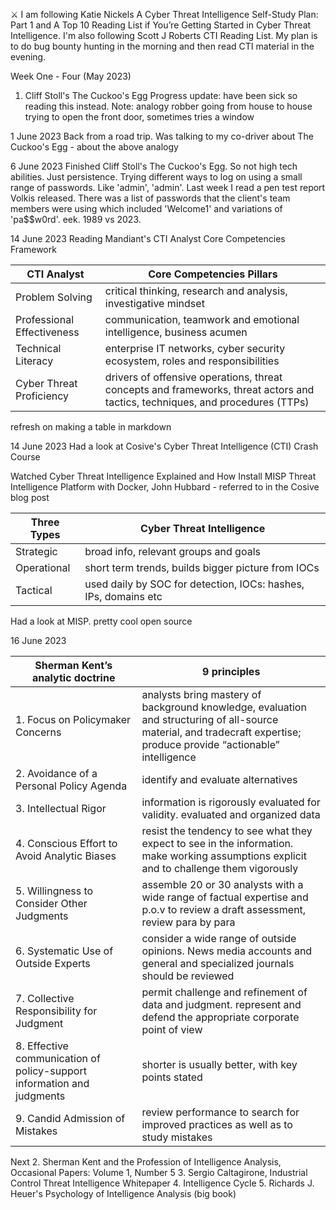 ⚔️ I am following Katie Nickels A Cyber Threat Intelligence Self-Study Plan: Part 1 and A Top 10 Reading List if You’re Getting Started in Cyber Threat Intelligence. I'm also following Scott J Roberts CTI Reading List. My plan is to do bug bounty hunting in the morning and then read CTI material in the evening.

Week One - Four (May 2023)
1. Cliff Stoll's The Cuckoo's Egg 
Progress update: have been sick so reading this instead. 
Note: analogy robber going from house to house trying to open the front door, sometimes tries a window

1 June 2023
Back from a road trip. Was talking to my co-driver about The Cuckoo's Egg - about the above analogy

6 June 2023
Finished Cliff Stoll's The Cuckoo's Egg. So not high tech abilities. Just persistence. Trying different ways to log on using a small range of passwords. Like 'admin', 'admin'. Last week I read a pen test report Volkis released. There was a list of passwords that the client's team members were using which included 'Welcome1' and variations of 'pa$$w0rd'. eek. 1989 vs 2023. 

14 June 2023
Reading Mandiant's CTI Analyst Core Competencies Framework

| CTI Analyst | Core Competencies Pillars|
| --- | --- |
| Problem Solving | critical thinking, research and analysis, investigative mindset |
| Professional Effectiveness |communication, teamwork and emotional intelligence, business acumen |
| Technical Literacy | enterprise IT networks, cyber security ecosystem, roles and responsibilities |
| Cyber Threat Proficiency | drivers of offensive operations, threat concepts and frameworks, threat actors and tactics, techniques, and procedures (TTPs) |

refresh on making a table in markdown

14 June 2023
Had a look at Cosive's Cyber Threat Intelligence (CTI) Crash Course

Watched Cyber Threat Intelligence Explained and How Install MISP Threat Intelligence Platform with Docker, John Hubbard - referred to in the Cosive blog post

| Three Types | Cyber Threat Intelligence | 
| --- | --- |
| Strategic | broad info, relevant groups and goals |
| Operational | short term trends, builds bigger picture from IOCs |
| Tactical | used daily by SOC for detection, IOCs: hashes, IPs, domains etc |

Had a look at MISP. pretty cool open source

16 June 2023

| Sherman Kent’s analytic doctrine | 9 principles |
| --- | --- |
| 1. Focus on Policymaker Concerns | analysts bring mastery of background knowledge, evaluation and structuring of all-source material, and tradecraft expertise; produce provide “actionable” intelligence |
| 2. Avoidance of a Personal Policy Agenda | identify and evaluate alternatives |
| 3. Intellectual Rigor | information is rigorously evaluated for validity. evaluated and organized data |
| 4. Conscious Effort to Avoid Analytic Biases | resist the tendency to see what they expect to see in the information. make working assumptions explicit and to challenge them vigorously |
| 5. Willingness to Consider Other Judgments | assemble 20 or 30 analysts with a wide range of factual expertise and p.o.v to review a draft assessment, review para by para |
| 6. Systematic Use of Outside Experts | consider a wide range of outside opinions. News media accounts and general and specialized journals should be reviewed |
| 7. Collective Responsibility for Judgment | permit challenge and refinement of data and judgment. represent and defend the appropriate corporate point of view |
| 8. Effective communication of policy-support information and judgments | shorter is usually better, with key points stated |
| 9. Candid Admission of Mistakes | review performance to search for improved practices as well as to study mistakes |

Next
2. Sherman Kent and the Profession of Intelligence Analysis, Occasional Papers: Volume 1, Number 5
3. Sergio Caltagirone, Industrial Control Threat Intelligence Whitepaper
4. Intelligence Cycle
5. Richards J. Heuer's Psychology of Intelligence Analysis (big book)





